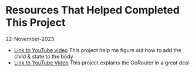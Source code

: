 # Resources That Helped Completed This Project

22-November-2023:

- [Link to YouTube video](https://www.youtube.com/watch?v=t0vT8312sSU&t=5s)
  This project help me figure out how to add the child & state to the body
- [Link to YouTube Video](https://www.youtube.com/watch?v=5nQQv_nbFqY)
  This project explains the GoRouter in a great deal
